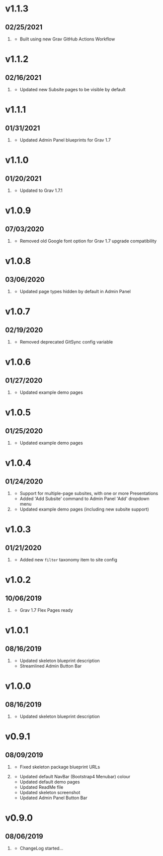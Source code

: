 # v1.1.3
## 02/25/2021

1. [](#new)
    * Built using new Grav GitHub Actions Workflow

# v1.1.2
## 02/16/2021

1. [](#bugfix)
    * Updated new Subsite pages to be visible by default

# v1.1.1
## 01/31/2021

1. [](#improved)
    * Updated Admin Panel blueprints for Grav 1.7

# v1.1.0
## 01/20/2021

1. [](#improved)
    * Updated to Grav 1.7.1

# v1.0.9
## 07/03/2020

1. [](#bugfix)
    * Removed old Google font option for Grav 1.7 upgrade compatibility

# v1.0.8
## 03/06/2020

1. [](#improved)
    * Updated page types hidden by default in Admin Panel

# v1.0.7
## 02/19/2020

1. [](#bugfix)
    * Removed deprecated GitSync config variable

# v1.0.6
## 01/27/2020

1. [](#improved)
    * Updated example demo pages

# v1.0.5
## 01/25/2020

1. [](#improved)
    * Updated example demo pages

# v1.0.4
## 01/24/2020

1. [](#new)
    * Support for multiple-page subsites, with one or more Presentations
    * Added 'Add Subsite' command to Admin Panel 'Add' dropdown menu
1. [](#improved)
    * Updated example demo pages (including new subsite support)

# v1.0.3
## 01/21/2020

1. [](#improved)
    * Added new `filter` taxonomy item to site config

# v1.0.2
## 10/06/2019

1. [](#improved)
    * Grav 1.7 Flex Pages ready

# v1.0.1
## 08/16/2019

1. [](#improved)
    * Updated skeleton blueprint description
    * Streamlined Admin Button Bar

# v1.0.0
## 08/16/2019

1. [](#improved)
    * Updated skeleton blueprint description

# v0.9.1
## 08/09/2019

1. [](#bugfix)
    * Fixed skeleton package blueprint URLs

1. [](#improved)
    * Updated default NavBar (Bootstrap4 Menubar) colour
    * Updated default demo pages
    * Updated ReadMe file
    * Updated skeleton screenshot
    * Updated Admin Panel Button Bar

# v0.9.0
## 08/06/2019

1. [](#new)
    * ChangeLog started...

